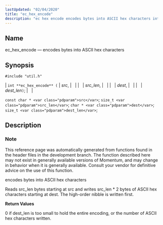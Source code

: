 ```yaml
---
lastUpdated: "02/04/2020"
title: "ec_hex_encode"
description: "ec hex encode encodes bytes into ASCII hex characters int ec hex encode src src len dest dest len const char src size t src len char dest size t dest len This reference page was automatically generated from functions found in the header files in the development branch The..."
---
```


<a name="apis.ec_hex_encode"></a> 
## Name

ec_hex_encode — encodes bytes into ASCII hex characters

## Synopsis

`#include "util.h"`

| `int **ec_hex_encode** (` | <var class="pdparam">src</var>, |   |
|   | <var class="pdparam">src_len</var>, |   |
|   | <var class="pdparam">dest</var>, |   |
|   | <var class="pdparam">dest_len</var>`)`; |   |

`const char * <var class="pdparam">src</var>`;
`size_t <var class="pdparam">src_len</var>`;
`char * <var class="pdparam">dest</var>`;
`size_t <var class="pdparam">dest_len</var>`;<a name="idp63911872"></a> 
## Description

### Note

This reference page was automatically generated from functions found in the header files in the development branch. The function described here may not exist in generally available versions of Momentum, and may change in behavior when it is generally available. Consult your vendor for definitive advice on the use of this function.

encodes bytes into ASCII hex characters

Reads src_len bytes starting at src and writes src_len * 2 bytes of ASCII hex characters starting at dest. The high-order nibble is written first.

**<a name="idp63915344"></a> Return Values**

0 if dest_len is too small to hold the entire encoding, or the number of ASCII hex characters written.